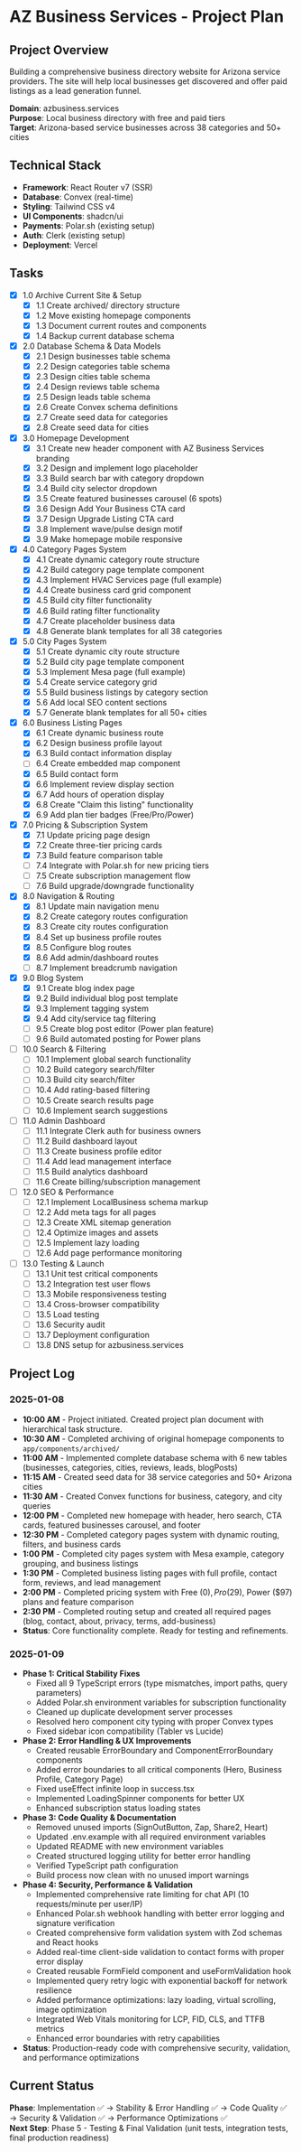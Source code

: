 # AZ Business Services - Project Plan

## Project Overview
Building a comprehensive business directory website for Arizona service providers. The site will help local businesses get discovered and offer paid listings as a lead generation funnel.

**Domain**: azbusiness.services  
**Purpose**: Local business directory with free and paid tiers  
**Target**: Arizona-based service businesses across 38 categories and 50+ cities

## Technical Stack
- **Framework**: React Router v7 (SSR)
- **Database**: Convex (real-time)
- **Styling**: Tailwind CSS v4
- **UI Components**: shadcn/ui
- **Payments**: Polar.sh (existing setup)
- **Auth**: Clerk (existing setup)
- **Deployment**: Vercel

## Tasks

- [x] 1.0 Archive Current Site & Setup
  - [x] 1.1 Create archived/ directory structure
  - [x] 1.2 Move existing homepage components
  - [x] 1.3 Document current routes and components
  - [x] 1.4 Backup current database schema

- [x] 2.0 Database Schema & Data Models
  - [x] 2.1 Design businesses table schema
  - [x] 2.2 Design categories table schema
  - [x] 2.3 Design cities table schema
  - [x] 2.4 Design reviews table schema
  - [x] 2.5 Design leads table schema
  - [x] 2.6 Create Convex schema definitions
  - [x] 2.7 Create seed data for categories
  - [x] 2.8 Create seed data for cities

- [x] 3.0 Homepage Development
  - [x] 3.1 Create new header component with AZ Business Services branding
  - [x] 3.2 Design and implement logo placeholder
  - [x] 3.3 Build search bar with category dropdown
  - [x] 3.4 Build city selector dropdown
  - [x] 3.5 Create featured businesses carousel (6 spots)
  - [x] 3.6 Design Add Your Business CTA card
  - [x] 3.7 Design Upgrade Listing CTA card
  - [x] 3.8 Implement wave/pulse design motif
  - [x] 3.9 Make homepage mobile responsive

- [x] 4.0 Category Pages System
  - [x] 4.1 Create dynamic category route structure
  - [x] 4.2 Build category page template component
  - [x] 4.3 Implement HVAC Services page (full example)
  - [x] 4.4 Create business card grid component
  - [x] 4.5 Build city filter functionality
  - [x] 4.6 Build rating filter functionality
  - [x] 4.7 Create placeholder business data
  - [x] 4.8 Generate blank templates for all 38 categories

- [x] 5.0 City Pages System
  - [x] 5.1 Create dynamic city route structure
  - [x] 5.2 Build city page template component
  - [x] 5.3 Implement Mesa page (full example)
  - [x] 5.4 Create service category grid
  - [x] 5.5 Build business listings by category section
  - [x] 5.6 Add local SEO content sections
  - [x] 5.7 Generate blank templates for all 50+ cities

- [x] 6.0 Business Listing Pages
  - [x] 6.1 Create dynamic business route
  - [x] 6.2 Design business profile layout
  - [x] 6.3 Build contact information display
  - [ ] 6.4 Create embedded map component
  - [x] 6.5 Build contact form
  - [x] 6.6 Implement review display section
  - [x] 6.7 Add hours of operation display
  - [x] 6.8 Create "Claim this listing" functionality
  - [x] 6.9 Add plan tier badges (Free/Pro/Power)

- [x] 7.0 Pricing & Subscription System
  - [x] 7.1 Update pricing page design
  - [x] 7.2 Create three-tier pricing cards
  - [x] 7.3 Build feature comparison table
  - [ ] 7.4 Integrate with Polar.sh for new pricing tiers
  - [ ] 7.5 Create subscription management flow
  - [ ] 7.6 Build upgrade/downgrade functionality

- [x] 8.0 Navigation & Routing
  - [x] 8.1 Update main navigation menu
  - [x] 8.2 Create category routes configuration
  - [x] 8.3 Create city routes configuration
  - [x] 8.4 Set up business profile routes
  - [x] 8.5 Configure blog routes
  - [x] 8.6 Add admin/dashboard routes
  - [ ] 8.7 Implement breadcrumb navigation

- [x] 9.0 Blog System
  - [x] 9.1 Create blog index page
  - [x] 9.2 Build individual blog post template
  - [x] 9.3 Implement tagging system
  - [x] 9.4 Add city/service tag filtering
  - [ ] 9.5 Create blog post editor (Power plan feature)
  - [ ] 9.6 Build automated posting for Power plans

- [ ] 10.0 Search & Filtering
  - [ ] 10.1 Implement global search functionality
  - [ ] 10.2 Build category search/filter
  - [ ] 10.3 Build city search/filter
  - [ ] 10.4 Add rating-based filtering
  - [ ] 10.5 Create search results page
  - [ ] 10.6 Implement search suggestions

- [ ] 11.0 Admin Dashboard
  - [ ] 11.1 Integrate Clerk auth for business owners
  - [ ] 11.2 Build dashboard layout
  - [ ] 11.3 Create business profile editor
  - [ ] 11.4 Add lead management interface
  - [ ] 11.5 Build analytics dashboard
  - [ ] 11.6 Create billing/subscription management

- [ ] 12.0 SEO & Performance
  - [ ] 12.1 Implement LocalBusiness schema markup
  - [ ] 12.2 Add meta tags for all pages
  - [ ] 12.3 Create XML sitemap generation
  - [ ] 12.4 Optimize images and assets
  - [ ] 12.5 Implement lazy loading
  - [ ] 12.6 Add page performance monitoring

- [ ] 13.0 Testing & Launch
  - [ ] 13.1 Unit test critical components
  - [ ] 13.2 Integration test user flows
  - [ ] 13.3 Mobile responsiveness testing
  - [ ] 13.4 Cross-browser compatibility
  - [ ] 13.5 Load testing
  - [ ] 13.6 Security audit
  - [ ] 13.7 Deployment configuration
  - [ ] 13.8 DNS setup for azbusiness.services

## Project Log

### 2025-01-08
- **10:00 AM** - Project initiated. Created project plan document with hierarchical task structure.
- **10:30 AM** - Completed archiving of original homepage components to `app/components/archived/`
- **11:00 AM** - Implemented complete database schema with 6 new tables (businesses, categories, cities, reviews, leads, blogPosts)
- **11:15 AM** - Created seed data for 38 service categories and 50+ Arizona cities
- **11:30 AM** - Created Convex functions for business, category, and city queries
- **12:00 PM** - Completed new homepage with header, hero search, CTA cards, featured businesses carousel, and footer
- **12:30 PM** - Completed category pages system with dynamic routing, filters, and business cards
- **1:00 PM** - Completed city pages system with Mesa example, category grouping, and business listings
- **1:30 PM** - Completed business listing pages with full profile, contact form, reviews, and lead management
- **2:00 PM** - Completed pricing system with Free ($0), Pro ($29), Power ($97) plans and feature comparison
- **2:30 PM** - Completed routing setup and created all required pages (blog, contact, about, privacy, terms, add-business)
- **Status**: Core functionality complete. Ready for testing and refinements.

### 2025-01-09
- **Phase 1: Critical Stability Fixes**
  - Fixed all 9 TypeScript errors (type mismatches, import paths, query parameters)
  - Added Polar.sh environment variables for subscription functionality
  - Cleaned up duplicate development server processes
  - Resolved hero component city typing with proper Convex types
  - Fixed sidebar icon compatibility (Tabler vs Lucide)
- **Phase 2: Error Handling & UX Improvements**
  - Created reusable ErrorBoundary and ComponentErrorBoundary components
  - Added error boundaries to all critical components (Hero, Business Profile, Category Page)
  - Fixed useEffect infinite loop in success.tsx
  - Implemented LoadingSpinner components for better UX
  - Enhanced subscription status loading states
- **Phase 3: Code Quality & Documentation**
  - Removed unused imports (SignOutButton, Zap, Share2, Heart)
  - Updated .env.example with all required environment variables
  - Updated README with new environment variables
  - Created structured logging utility for better error handling
  - Verified TypeScript path configuration
  - Build process now clean with no unused import warnings
- **Phase 4: Security, Performance & Validation**
  - Implemented comprehensive rate limiting for chat API (10 requests/minute per user/IP)
  - Enhanced Polar.sh webhook handling with better error logging and signature verification
  - Created comprehensive form validation system with Zod schemas and React hooks
  - Added real-time client-side validation to contact forms with proper error display
  - Created reusable FormField component and useFormValidation hook
  - Implemented query retry logic with exponential backoff for network resilience
  - Added performance optimizations: lazy loading, virtual scrolling, image optimization
  - Integrated Web Vitals monitoring for LCP, FID, CLS, and TTFB metrics
  - Enhanced error boundaries with retry capabilities
- **Status**: Production-ready code with comprehensive security, validation, and performance optimizations

## Current Status
**Phase**: Implementation ✅ → Stability & Error Handling ✅ → Code Quality ✅ → Security & Validation ✅ → Performance Optimizations ✅  
**Next Step**: Phase 5 - Testing & Final Validation (unit tests, integration tests, final production readiness)
